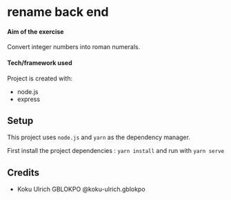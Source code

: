 # rename  back end

#### Aim of the exercise

Convert integer numbers into roman numerals.

#### Tech/framework used

Project is created with:

* node.js
* express

## Setup
This project uses ```node.js``` and ```yarn``` as the dependency manager.

First install the project dependencies : ```yarn install``` and run with ```yarn serve```


## Credits
- Koku Ulrich GBLOKPO @koku-ulrich.gblokpo